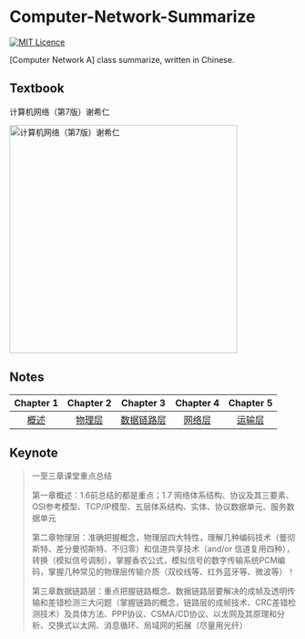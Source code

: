 # Computer-Network-Summarize

[![MIT Licence](https://badges.frapsoft.com/os/mit/mit.svg?v=103)](https://opensource.org/licenses/mit-license.php)

[Computer Network A] class summarize, written in Chinese.

## Textbook

计算机网络（第7版）谢希仁

<img src="https://img1.doubanio.com/view/subject/l/public/s29300537.jpg" style="height: 400px" alt="计算机网络（第7版）谢希仁"/>

## Notes

| Chapter 1 | Chapter 2 | Chapter 3| Chapter 4 |  Chapter 5 | 
| :---------: | :---------: | :---------: | :---------: |  :---------: | 
| [概述](https://github.com/sgyzetrov/Computer-Network-Summarize/blob/master/ch1.md)|[物理层](https://github.com/sgyzetrov/Computer-Network-Summarize/blob/master/ch2.md)|[数据链路层](https://github.com/sgyzetrov/Computer-Network-Summarize/blob/master/ch3.md)|[网络层](https://github.com/sgyzetrov/Computer-Network-Summarize/blob/master/ch4.md)|[运输层](https://github.com/sgyzetrov/Computer-Network-Summarize/blob/master/ch5.md)|

## Keynote

> 一至三章课堂重点总结
> 
> 第一章概述：1.6前总结的都是重点；1.7 网络体系结构、协议及其三要素、OSI参考模型、TCP/IP模型、五层体系结构、实体、协议数据单元、服务数据单元
> 
> 第二章物理层：准确把握概念，物理层四大特性，理解几种编码技术（曼彻斯特、差分曼彻斯特、不归零）和信道共享技术（and/or 信道复用四种），转换（模拟信号调制），掌握香农公式，模拟信号的数字传输系统PCM编码，掌握几种常见的物理层传输介质（双绞线等、红外蓝牙等、微波等）！
> 
> 第三章数据链路层：重点把握链路概念、数据链路层要解决的成帧及透明传输和差错检测三大问题（掌握链路的概念，链路层的成帧技术、CRC差错检测技术）及具体方法、PPP协议、CSMA/CD协议、以太网及其原理和分析、交换式以太网、消息循环、局域网的拓展（尽量用光纤）
> 